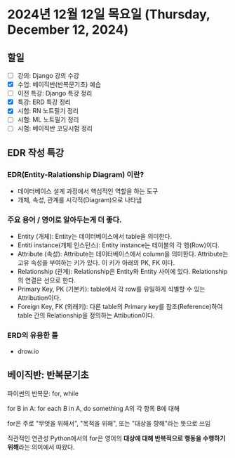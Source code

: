 # 2024년 12월 12일 목요일 (Thursday, December 12, 2024)
## 할일
- [ ] 강의: Django 강의 수강
- [x] 수업: 베이직반(반복문기초) 예습 
- [ ] 이전 특강: Django 특강 정리
- [x] 특강: ERD 특강 정리
- [x] 시험: RN 노트필기 정리
- [ ] 시험: ML 노트필기 정리
- [ ] 시험: 베이직반 코딩시험 정리

## EDR 작성 특강
### EDR(Entity-Ralationship Diagram) 이란? 
- 데이터베이스 설계 과정에서 핵심적인 역할을 하는 도구
- 개체, 속성, 관계를 시각적(Diagram)으로 나타냄

### 주요 용어 / 영어로 알아두는게 더 좋다.
- Entity (개체): Entity는 데이터베이스에서 table을 의미한다.
- Entiti instance(개체 인스턴스): Entity instance는 테이블의 각 행(Row)이다. 
- Attribute (속성): Attribute는 데이터베이스에서 column을 의미한다. Attribute는 고유 속성을 부여하는 키가 있다. 이 키가 아래의 PK, FK 이다.
- Relationship (관계): Relationship은 Entity와 Entity 사이에 있다. Relationship의 연결은 선으로 한다.
- Primary Key, PK (기본키): table에서 각 row를 유일하게 식별할 수 있는 Attribution이다.
- Foreign Key, FK (외래키): 다른 table의 Primary key를 참조(Reference)하여 table 간의 Relationship을 정의하는 Attibution이다.

### ERD의 유용한 틀
- drow.io

## 베이직반: 반복문기초
파이썬의 반복문: for, while

for B in A:
for each B in A, do something
A의 각 항목 B에 대해

for은 주로 "무엇을 위해서", "목적을 위해", 또는 "대상을 향해"라는 뜻으로 쓰임

직관적인 연관성
Python에서의 for은 영어의 **대상에 대해 반복적으로 행동을 수행하기 위해**라는 의미에서 따왔다.



